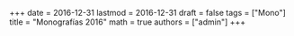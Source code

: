 +++
date      = 2016-12-31
lastmod   = 2016-12-31
draft     = false
tags      = ["Mono"]
title     = "Monografías 2016"
math      = true
authors = ["admin"]
+++
